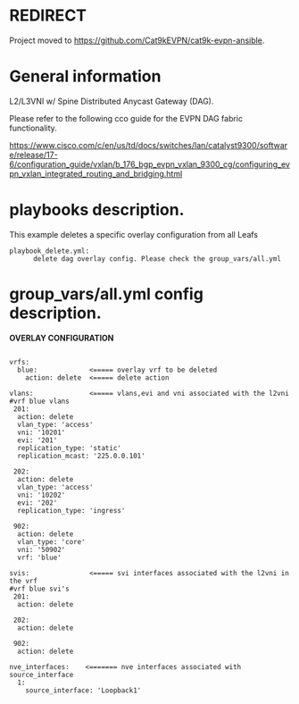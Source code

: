 # REDIRECT #

Project moved to https://github.com/Cat9kEVPN/cat9k-evpn-ansible. 

# General information #

L2/L3VNI w/ Spine Distributed Anycast Gateway (DAG).

Please refer to the following cco guide for the EVPN DAG fabric functionality.

https://www.cisco.com/c/en/us/td/docs/switches/lan/catalyst9300/software/release/17-6/configuration_guide/vxlan/b_176_bgp_evpn_vxlan_9300_cg/configuring_evpn_vxlan_integrated_routing_and_bridging.html

# playbooks description. #
This example deletes a specific overlay configuration from all Leafs 

```
playbook_delete.yml:
      delete dag overlay config. Please check the group_vars/all.yml

```

# group_vars/all.yml config description. #

**OVERLAY CONFIGURATION**
```

vrfs:
  blue:             <===== overlay vrf to be deleted
    action: delete  <===== delete action

vlans:              <===== vlans,evi and vni associated with the l2vni 
#vrf blue vlans
 201:
  action: delete
  vlan_type: 'access'
  vni: '10201'
  evi: '201'
  replication_type: 'static'
  replication_mcast: '225.0.0.101'

 202:
  action: delete
  vlan_type: 'access'
  vni: '10202'
  evi: '202'
  replication_type: 'ingress'

 902:
  action: delete
  vlan_type: 'core'
  vni: '50902'
  vrf: 'blue'

svis:               <===== svi interfaces associated with the l2vni in the vrf 
#vrf blue svi's
 201:
  action: delete

 202:
  action: delete

 902:
  action: delete

nve_interfaces:    <======= nve interfaces associated with source_interface
  1:
    source_interface: 'Loopback1'

```

